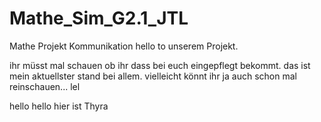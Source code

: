 # Mathe_Sim_G2.1_JTL
Mathe Projekt Kommunikation
hello to unserem Projekt.

ihr müsst mal schauen ob ihr dass bei euch eingepflegt bekommt. das ist mein aktuellster stand bei allem. vielleicht könnt ihr ja auch schon mal reinschauen... lel

hello hello hier ist Thyra
